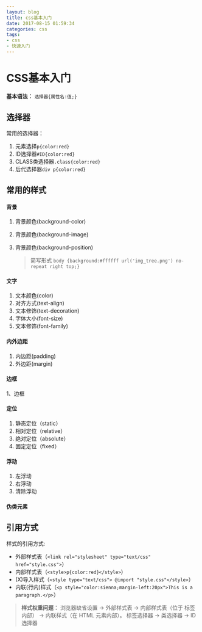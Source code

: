 ```yaml
---
layout: blog
title: css基本入门
date: 2017-08-15 01:59:34
categories: css
tags: 
- css
- 快速入门
---
```


# CSS基本入门

**基本语法：** `选择器{属性名:值;}`

## 选择器
常用的选择器：
1. 元素选择`p{color:red}`
2. ID选择器`#ID{color:red}`
3. CLASS类选择器`.class{color:red}`
4. 后代选择器`div p{color:red}`

## 常用的样式
#### 背景
1. 背景颜色(background-color)
2. 背景颜色(background-image)
3. 背景颜色(background-position)

	> 简写形式 `body {background:#ffffff url('img_tree.png') no-repeat right top;}`

#### 文字
1. 文本颜色(color)
2. 对齐方式(text-align)
3. 文本修饰(text-decoration)
4. 字体大小(font-size)
5. 文本修饰(font-family)

#### 内外边距
1. 内边距(padding)
2. 外边距(margin)

#### 边框
1、边框


#### 定位
1. 静态定位（static）
2. 相对定位（relative）
3. 绝对定位（absolute）
4. 固定定位（fixed）

#### 浮动
1. 左浮动
2. 右浮动
3. 清除浮动

#### 伪类元素


## 引用方式
样式的引用方式:
- 外部样式表（`<link rel="stylesheet" type="text/css" href="style.css">`）
- 内部样式表（`<style>p{color:red}</style>`）
- (X)导入样式（`<style type="text/css"> @import "style.css"</style>`）
- 内联(行内)样式（`<p style="color:sienna;margin-left:20px">This is a paragraph.</p>`）

>**样式权重问题：**
>浏览器缺省设置 -> 外部样式表 -> 内部样式表（位于 <head> 标签内部） -> 内联样式（在 HTML 元素内部）。
>标签选择器 -> 类选择器 -> ID选择器 

